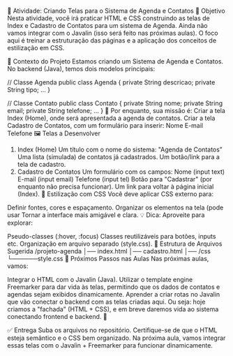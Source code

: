 📒 Atividade: Criando Telas para o Sistema de Agenda e Contatos
🎯 Objetivo
Nesta atividade, você irá praticar HTML e CSS construindo as telas de Index e Cadastro de Contatos para um sistema de Agenda.
Ainda não vamos integrar com o Javalin (isso será feito nas próximas aulas). O foco aqui é treinar a estruturação das páginas e a aplicação dos conceitos de estilização em CSS.

📌 Contexto do Projeto
Estamos criando um Sistema de Agenda e Contatos.
No backend (Java), temos dois modelos principais:

// Classe Agenda
public class Agenda {
    private String descricao;
    private String tipo;
    ...
}

// Classe Contato
public class Contato {
    private String nome;
    private String email;
    private String telefone;
    ...
}
🚀 Por enquanto, sua missão é:
Criar a tela Index (Home), onde será apresentada a agenda de contatos.
Criar a tela Cadastro de Contatos, com um formulário para inserir:
Nome
E-mail
Telefone
🖼️ Telas a Desenvolver
1. Index (Home)
Um título com o nome do sistema: "Agenda de Contatos"
Uma lista (simulada) de contatos já cadastrados.
Um botão/link para a tela de cadastro.
2. Cadastro de Contatos
Um formulário com os campos:
Nome (input text)
E-mail (input email)
Telefone (input tel)
Botão para "Cadastrar" (por enquanto não precisa funcionar).
Um link para voltar à página inicial (Index).
🎨 Estilização com CSS
Você deve aplicar CSS externo para:

Definir fontes, cores e espaçamento.
Organizar os elementos na tela (pode usar
Tornar a interface mais amigável e clara.
💡 Dica: Aproveite para explorar:

Pseudo-classes (:hover, :focus)
Classes reutilizáveis para botões, inputs etc.
Organização em arquivo separado (style.css).
📂 Estrutura de Arquivos Sugerida
/projeto-agenda
│── index.html
│── cadastro.html
│── /css
└──────style.css
🚀 Próximos Passos nas Aulas
Nas próximas aulas, vamos:

Integrar o HTML com o Javalin (Java).
Utilizar o template engine Freemarker para dar vida às telas, permitindo que os dados de contatos e agendas sejam exibidos dinamicamente.
Aprender a criar rotas no Javalin que vão conectar o backend com as telas criadas aqui.
Ou seja: hoje criamos a "fachada" (HTML + CSS), e em breve daremos vida ao sistema conectando frontend e backend. 🎉

✅ Entrega
Suba os arquivos no repositório.
Certifique-se de que o HTML esteja semântico e o CSS bem organizado.
Na próxima aula, vamos integrar essas telas com o Javalin + Freemarker para funcionar dinamicamente.
